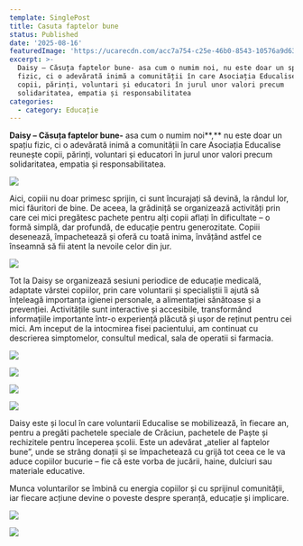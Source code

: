 ```yaml
---
template: SinglePost
title: Casuta faptelor bune
status: Published
date: '2025-08-16'
featuredImage: 'https://ucarecdn.com/acc7a754-c25e-46b0-8543-10576a9d6336/'
excerpt: >-
  Daisy – Căsuța faptelor bune- asa cum o numim noi, nu este doar un spațiu
  fizic, ci o adevărată inimă a comunității în care Asociația Educalise reunește
  copii, părinți, voluntari și educatori în jurul unor valori precum
  solidaritatea, empatia și responsabilitatea
categories:
  - category: Educație
---
```

**Daisy – Căsuța faptelor bune-** asa cum o numim noi**,** nu este doar un spațiu fizic, ci o adevărată inimă a comunității în care Asociația Educalise reunește copii, părinți, voluntari și educatori în jurul unor valori precum solidaritatea, empatia și responsabilitatea.

![](https://ucarecdn.com/12d579cb-0592-4963-97a3-792726ff927b/)

Aici, copiii nu doar primesc sprijin, ci sunt încurajați să devină, la rândul lor, mici făuritori de bine. De aceea, la grădiniță se organizează activități prin care cei mici pregătesc pachete pentru alți copii aflați în dificultate – o formă simplă, dar profundă, de educație pentru generozitate. Copiii desenează, împachetează și oferă cu toată inima, învățând astfel ce înseamnă să fii atent la nevoile celor din jur.

![](https://ucarecdn.com/cf60e726-c40c-4df8-8d1b-d8246509dadb/)



Tot la Daisy se organizează sesiuni periodice de educație medicală, adaptate vârstei copiilor, prin care voluntarii și specialiștii îi ajută să înțeleagă importanța igienei personale, a alimentației sănătoase și a prevenției. Activitățile sunt interactive și accesibile, transformând informațiile importante într-o experiență plăcută și ușor de reținut pentru cei mici. Am inceput de la intocmirea fisei pacientului, am continuat cu descrierea simptomelor, consultul medical, sala de operatii si farmacia.



![](https://ucarecdn.com/1e8f8c61-ed11-48ef-aa59-7babe9800e2e/)

![](https://ucarecdn.com/924122a8-b063-4377-b42f-fa612f855b24/)

![](https://ucarecdn.com/adb64e50-1bf0-4a7d-83e6-754181a2c5bd/)

![](https://ucarecdn.com/ec97d3e1-80f7-430f-8945-9bd02b08f656/)

Daisy este și locul în care voluntarii Educalise se mobilizează, în fiecare an, pentru a pregăti pachetele speciale de Crăciun, pachetele de Paște și rechizitele pentru începerea școlii. Este un adevărat „atelier al faptelor bune”, unde se strâng donații și se împachetează cu grijă tot ceea ce le va aduce copiilor bucurie – fie că este vorba de jucării, haine, dulciuri sau materiale educative.



Munca voluntarilor se îmbină cu energia copiilor și cu sprijinul comunității, iar fiecare acțiune devine o poveste despre speranță, educație și implicare.



![](https://ucarecdn.com/7985dae1-d9b0-477c-9bec-73c9a74b1281/)

![](https://ucarecdn.com/77ed37ce-e501-473f-91ad-3f9cedd8317f/)

